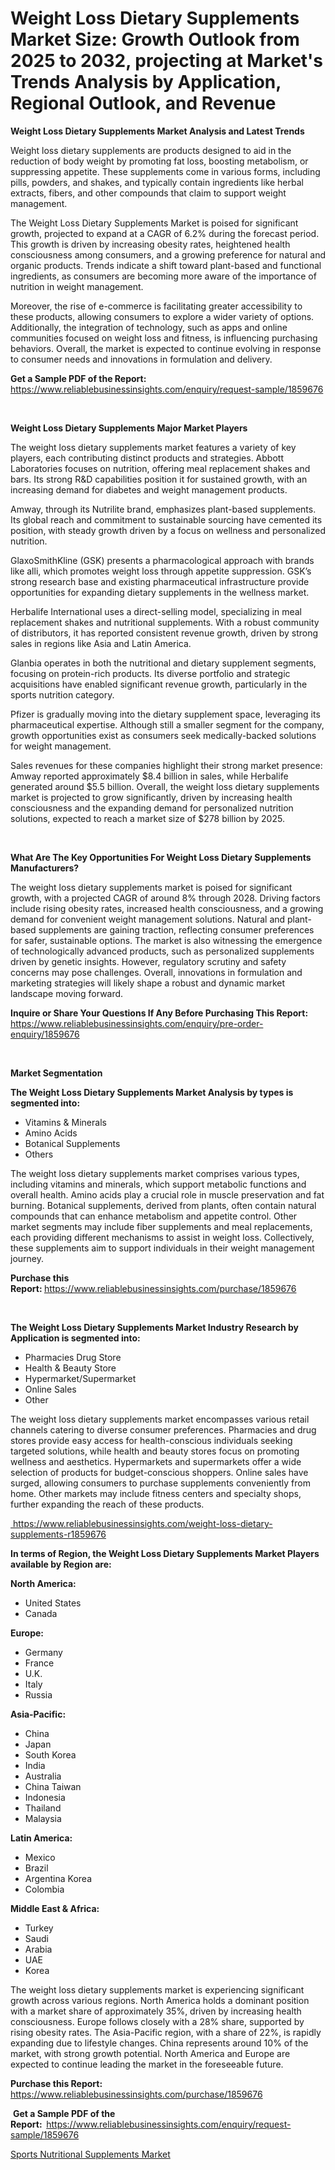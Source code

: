 <p><h1>Weight Loss Dietary Supplements Market Size: Growth Outlook from 2025 to 2032, projecting at Market's Trends Analysis by Application, Regional Outlook, and Revenue</h1></p><p><strong>Weight Loss Dietary Supplements Market Analysis and Latest Trends</strong></p>
<p><p>Weight loss dietary supplements are products designed to aid in the reduction of body weight by promoting fat loss, boosting metabolism, or suppressing appetite. These supplements come in various forms, including pills, powders, and shakes, and typically contain ingredients like herbal extracts, fibers, and other compounds that claim to support weight management.</p><p>The Weight Loss Dietary Supplements Market is poised for significant growth, projected to expand at a CAGR of 6.2% during the forecast period. This growth is driven by increasing obesity rates, heightened health consciousness among consumers, and a growing preference for natural and organic products. Trends indicate a shift toward plant-based and functional ingredients, as consumers are becoming more aware of the importance of nutrition in weight management.</p><p>Moreover, the rise of e-commerce is facilitating greater accessibility to these products, allowing consumers to explore a wider variety of options. Additionally, the integration of technology, such as apps and online communities focused on weight loss and fitness, is influencing purchasing behaviors. Overall, the market is expected to continue evolving in response to consumer needs and innovations in formulation and delivery.</p></p>
<p><strong>Get a Sample PDF of the Report:&nbsp;</strong> <a href="https://www.reliablebusinessinsights.com/enquiry/request-sample/1859676?utm_campaign=2397&utm_medium=2&utm_source=Github&utm_content=ia&utm_term=14022025&utm_id=weight-loss-dietary-supplements">https://www.reliablebusinessinsights.com/enquiry/request-sample/1859676</a></p>
<p>&nbsp;</p>
<p><strong>Weight Loss Dietary Supplements Major Market Players</strong></p>
<p><p>The weight loss dietary supplements market features a variety of key players, each contributing distinct products and strategies. Abbott Laboratories focuses on nutrition, offering meal replacement shakes and bars. Its strong R&D capabilities position it for sustained growth, with an increasing demand for diabetes and weight management products.</p><p>Amway, through its Nutrilite brand, emphasizes plant-based supplements. Its global reach and commitment to sustainable sourcing have cemented its position, with steady growth driven by a focus on wellness and personalized nutrition.</p><p>GlaxoSmithKline (GSK) presents a pharmacological approach with brands like alli, which promotes weight loss through appetite suppression. GSK’s strong research base and existing pharmaceutical infrastructure provide opportunities for expanding dietary supplements in the wellness market.</p><p>Herbalife International uses a direct-selling model, specializing in meal replacement shakes and nutritional supplements. With a robust community of distributors, it has reported consistent revenue growth, driven by strong sales in regions like Asia and Latin America.</p><p>Glanbia operates in both the nutritional and dietary supplement segments, focusing on protein-rich products. Its diverse portfolio and strategic acquisitions have enabled significant revenue growth, particularly in the sports nutrition category.</p><p>Pfizer is gradually moving into the dietary supplement space, leveraging its pharmaceutical expertise. Although still a smaller segment for the company, growth opportunities exist as consumers seek medically-backed solutions for weight management.</p><p>Sales revenues for these companies highlight their strong market presence: Amway reported approximately $8.4 billion in sales, while Herbalife generated around $5.5 billion. Overall, the weight loss dietary supplements market is projected to grow significantly, driven by increasing health consciousness and the expanding demand for personalized nutrition solutions, expected to reach a market size of $278 billion by 2025.</p></p>
<p>&nbsp;</p>
<p><strong>What Are The Key Opportunities For Weight Loss Dietary Supplements Manufacturers?</strong></p>
<p><p>The weight loss dietary supplements market is poised for significant growth, with a projected CAGR of around 8% through 2028. Driving factors include rising obesity rates, increased health consciousness, and a growing demand for convenient weight management solutions. Natural and plant-based supplements are gaining traction, reflecting consumer preferences for safer, sustainable options. The market is also witnessing the emergence of technologically advanced products, such as personalized supplements driven by genetic insights. However, regulatory scrutiny and safety concerns may pose challenges. Overall, innovations in formulation and marketing strategies will likely shape a robust and dynamic market landscape moving forward.</p></p>
<p><strong>Inquire or Share Your Questions If Any Before Purchasing This Report:</strong> <a href="https://www.reliablebusinessinsights.com/enquiry/pre-order-enquiry/1859676?utm_campaign=2397&utm_medium=2&utm_source=Github&utm_content=ia&utm_term=14022025&utm_id=weight-loss-dietary-supplements">https://www.reliablebusinessinsights.com/enquiry/pre-order-enquiry/1859676</a></p>
<p>&nbsp;</p>
<p><strong>Market Segmentation</strong></p>
<p><strong>The Weight Loss Dietary Supplements Market Analysis by types is segmented into:</strong></p>
<p><ul><li>Vitamins & Minerals</li><li>Amino Acids</li><li>Botanical Supplements</li><li>Others</li></ul></p>
<p><p>The weight loss dietary supplements market comprises various types, including vitamins and minerals, which support metabolic functions and overall health. Amino acids play a crucial role in muscle preservation and fat burning. Botanical supplements, derived from plants, often contain natural compounds that can enhance metabolism and appetite control. Other market segments may include fiber supplements and meal replacements, each providing different mechanisms to assist in weight loss. Collectively, these supplements aim to support individuals in their weight management journey.</p></p>
<p><strong>Purchase this Report:&nbsp;</strong><a href="https://www.reliablebusinessinsights.com/purchase/1859676?utm_campaign=2397&utm_medium=2&utm_source=Github&utm_content=ia&utm_term=14022025&utm_id=weight-loss-dietary-supplements">https://www.reliablebusinessinsights.com/purchase/1859676</a></p>
<p>&nbsp;</p>
<p><strong>The Weight Loss Dietary Supplements Market Industry Research by Application is segmented into:</strong></p>
<p><ul><li>Pharmacies Drug Store</li><li>Health & Beauty Store</li><li>Hypermarket/Supermarket</li><li>Online Sales</li><li>Other</li></ul></p>
<p><p>The weight loss dietary supplements market encompasses various retail channels catering to diverse consumer preferences. Pharmacies and drug stores provide easy access for health-conscious individuals seeking targeted solutions, while health and beauty stores focus on promoting wellness and aesthetics. Hypermarkets and supermarkets offer a wide selection of products for budget-conscious shoppers. Online sales have surged, allowing consumers to purchase supplements conveniently from home. Other markets may include fitness centers and specialty shops, further expanding the reach of these products.</p></p>
<p><a href="https://www.reliablebusinessinsights.com/weight-loss-dietary-supplements-r1859676?utm_campaign=2397&utm_medium=2&utm_source=Github&utm_content=ia&utm_term=14022025&utm_id=weight-loss-dietary-supplements">&nbsp;https://www.reliablebusinessinsights.com/weight-loss-dietary-supplements-r1859676</a></p>
<p><strong>In terms of Region, the Weight Loss Dietary Supplements Market Players available by Region are:</strong></p>
<p>
    <p> <strong> North America: </strong>
        <ul>
            <li>United States</li>
            <li>Canada</li>
        </ul>
        </p> 
    <p> <strong> Europe: </strong>
        <ul>
            <li>Germany</li>
            <li>France</li>
            <li>U.K.</li>
            <li>Italy</li>
            <li>Russia</li>
        </ul>
        </p> 
    <p> <strong> Asia-Pacific: </strong>
        <ul>
            <li>China</li>
            <li>Japan</li>
            <li>South Korea</li>
            <li>India</li>
            <li>Australia</li>
            <li>China Taiwan</li>
            <li>Indonesia</li>
            <li>Thailand</li>
            <li>Malaysia</li>
        </ul>
        </p> 
    <p> <strong> Latin America: </strong>
        <ul>
            <li>Mexico</li>
            <li>Brazil</li>
            <li>Argentina Korea</li>
            <li>Colombia</li>
        </ul>
        </p> 
    <p> <strong> Middle East & Africa: </strong>
        <ul>
            <li>Turkey</li>
            <li>Saudi</li>
            <li>Arabia</li>
            <li>UAE</li>
            <li>Korea</li>
        </ul>
    </p>
    </p>
<p><p>The weight loss dietary supplements market is experiencing significant growth across various regions. North America holds a dominant position with a market share of approximately 35%, driven by increasing health consciousness. Europe follows closely with a 28% share, supported by rising obesity rates. The Asia-Pacific region, with a share of 22%, is rapidly expanding due to lifestyle changes. China represents around 10% of the market, with strong growth potential. North America and Europe are expected to continue leading the market in the foreseeable future.</p></p>
<p><strong>Purchase this Report: </strong><a href="https://www.reliablebusinessinsights.com/purchase/1859676?utm_campaign=2397&utm_medium=2&utm_source=Github&utm_content=ia&utm_term=14022025&utm_id=weight-loss-dietary-supplements">https://www.reliablebusinessinsights.com/purchase/1859676</a></p>
<p>&nbsp;<strong>Get a Sample PDF of the Report:&nbsp;&nbsp;</strong><a href="https://www.reliablebusinessinsights.com/enquiry/request-sample/1859676?utm_campaign=2397&utm_medium=2&utm_source=Github&utm_content=ia&utm_term=14022025&utm_id=weight-loss-dietary-supplements">https://www.reliablebusinessinsights.com/enquiry/request-sample/1859676</a></p>
<p><strong></strong></p>
<p><p><a href="https://github.com/oliveroste6/Market-Research-Report-List-1/blob/main/sports-nutritional-supplements-market.md?utm_campaign=2397&utm_medium=2&utm_source=Github&utm_content=ia&utm_term=14022025&utm_id=weight-loss-dietary-supplements">Sports Nutritional Supplements Market</a></p></p>